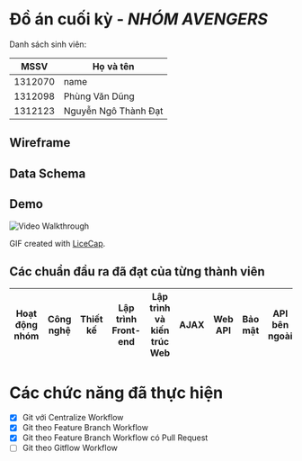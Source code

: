 # Đồ án cuối kỳ - *NHÓM AVENGERS*

Danh sách sinh viên:

MSSV | Họ và tên
---- | ---------
1312070 | name
1312098 | Phùng Văn Dũng
1312123 | Nguyễn Ngô Thành Đạt

## Wireframe



## Data Schema



## Demo
![Video Walkthrough](demo/demo.gif)

GIF created with [LiceCap](http://www.cockos.com/licecap/).


## Các chuẩn đầu ra đã đạt của từng thành viên

Hoạt động nhóm | Công nghệ | Thiết kế | Lập trình Front-end | Lập trình và kiến trúc Web | AJAX | Web API | Bảo mật | API bên ngoài | Sử dụng frameworks | Điểm | 1312070 | 1312098 | 1312123
-------------- | --------- | -------- | ------------------- | -------------------------- | ---- | ------- | ------- | ------------- | ---------- | ---- | ------- | ------- | -------


# Các chức năng đã thực hiện
* [x] Git với Centralize Workflow
* [x] Git theo Feature Branch Workflow
* [x] Git theo Feature Branch Workflow có Pull Request
* [ ] Git theo Gitflow Workflow
